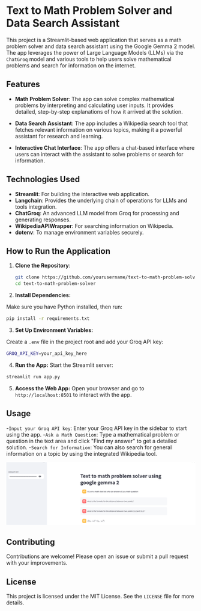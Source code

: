 # Text to Math Problem Solver and Data Search Assistant

This project is a Streamlit-based web application that serves as a math problem solver and data search assistant using the Google Gemma 2 model. The app leverages the power of Large Language Models (LLMs) via the `ChatGroq` model and various tools to help users solve mathematical problems and search for information on the internet.

## Features

- **Math Problem Solver**: The app can solve complex mathematical problems by interpreting and calculating user inputs. It provides detailed, step-by-step explanations of how it arrived at the solution.
  
- **Data Search Assistant**: The app includes a Wikipedia search tool that fetches relevant information on various topics, making it a powerful assistant for research and learning.

- **Interactive Chat Interface**: The app offers a chat-based interface where users can interact with the assistant to solve problems or search for information.

## Technologies Used

- **Streamlit**: For building the interactive web application.
- **Langchain**: Provides the underlying chain of operations for LLMs and tools integration.
- **ChatGroq**: An advanced LLM model from Groq for processing and generating responses.
- **WikipediaAPIWrapper**: For searching information on Wikipedia.
- **dotenv**: To manage environment variables securely.

## How to Run the Application

1. **Clone the Repository**:  
   ```bash
   git clone https://github.com/yourusername/text-to-math-problem-solver.git
   cd text-to-math-problem-solver
   ```

2. **Install Dependencies:**

Make sure you have Python installed, then run:

```bash
pip install -r requirements.txt
```

3. **Set Up Environment Variables:**

Create a `.env` file in the project root and add your Groq API key:

``` bash 
GROQ_API_KEY=your_api_key_here
```
4. **Run the App:**
Start the Streamlit server:

``` bash 
streamlit run app.py
```

5. **Access the Web App:**
Open your browser and go to `http://localhost:8501` to interact with the app.

## Usage
-`Input your Groq API key`: Enter your Groq API key in the sidebar to start using the app.
-`Ask a Math Question`: Type a mathematical problem or question in the text area and click "Find my answer" to get a detailed solution.
-`Search for Information`: You can also search for general information on a topic by using the integrated Wikipedia tool.

![Web App Screenshot](Screenshot%202024-08-26%20222321.png)



## Contributing
Contributions are welcome! Please open an issue or submit a pull request with your improvements.

## License
This project is licensed under the MIT License. See the `LICENSE` file for more details.

